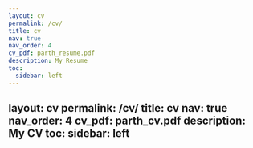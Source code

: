 ```yaml
---
layout: cv
permalink: /cv/
title: cv
nav: true
nav_order: 4
cv_pdf: parth_resume.pdf
description: My Resume
toc:
  sidebar: left
---
```

layout: cv
permalink: /cv/
title: cv
nav: true
nav_order: 4
cv_pdf: parth_cv.pdf
description: My CV
toc:
  sidebar: left
---



